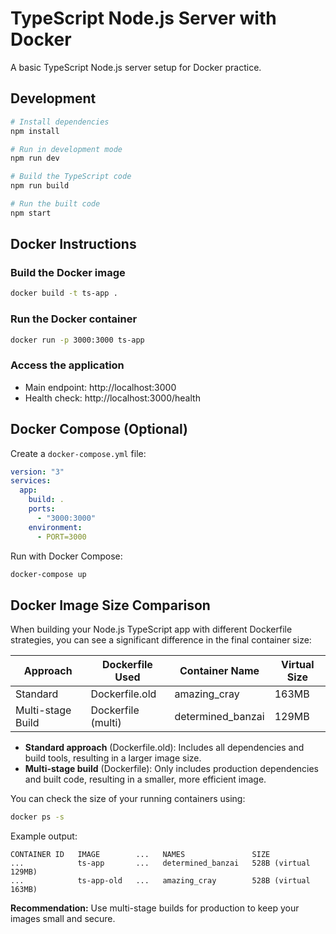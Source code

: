 # TypeScript Node.js Server with Docker

A basic TypeScript Node.js server setup for Docker practice.

## Development

```bash
# Install dependencies
npm install

# Run in development mode
npm run dev

# Build the TypeScript code
npm run build

# Run the built code
npm start
```

## Docker Instructions

### Build the Docker image

```bash
docker build -t ts-app .
```

### Run the Docker container

```bash
docker run -p 3000:3000 ts-app
```

### Access the application

- Main endpoint: http://localhost:3000
- Health check: http://localhost:3000/health

## Docker Compose (Optional)

Create a `docker-compose.yml` file:

```yaml
version: "3"
services:
  app:
    build: .
    ports:
      - "3000:3000"
    environment:
      - PORT=3000
```

Run with Docker Compose:

```bash
docker-compose up
```

## Docker Image Size Comparison

When building your Node.js TypeScript app with different Dockerfile strategies, you can see a significant difference in the final container size:

| Approach          | Dockerfile Used    | Container Name    | Virtual Size |
| ----------------- | ------------------ | ----------------- | ------------ |
| Standard          | Dockerfile.old     | amazing_cray      | 163MB        |
| Multi-stage Build | Dockerfile (multi) | determined_banzai | 129MB        |

- **Standard approach** (Dockerfile.old): Includes all dependencies and build tools, resulting in a larger image size.
- **Multi-stage build** (Dockerfile): Only includes production dependencies and built code, resulting in a smaller, more efficient image.

You can check the size of your running containers using:

```bash
docker ps -s
```

Example output:

```
CONTAINER ID   IMAGE        ...   NAMES               SIZE
...            ts-app       ...   determined_banzai   528B (virtual 129MB)
...            ts-app-old   ...   amazing_cray        528B (virtual 163MB)
```

**Recommendation:** Use multi-stage builds for production to keep your images small and secure.
